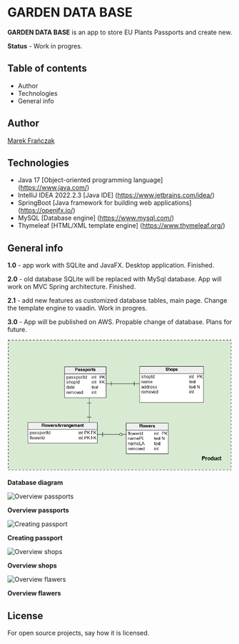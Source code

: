 # GARDEN DATA BASE

**GARDEN DATA BASE** is an app to store EU Plants Passports and create new.

**Status** - Work in progres.

## Table of contents

* Author
* Technologies
* General info

## Author
[Marek Frańczak](https://github.com/marekfranczak)

## Technologies
* Java 17 [Object-oriented programming language] (https://www.java.com/)
* IntelliJ IDEA 2022.2.3 [Java IDE] (https://www.jetbrains.com/idea/)
* SpringBoot [Java framework for building web applications] (https://openjfx.io/)
* MySQL [Database engine] (https://www.mysql.com/)
* Thymeleaf [HTML/XML template engine] (https://www.thymeleaf.org/)

## General info
**1.0** - app work with SQLite and JavaFX. Desktop application. Finished.

**2.0** - old database SQLite will be replaced with MySql database. App will work on MVC Spring architecture. Finished.

**2.1** - add new features as customized database tables, main page. Change the template engine to vaadin. Work in progres.

**3.0** - App will be published on AWS. Propable change of database. Plans for future.

![Overview passports](Documents/DataBaseDiagram.png)

**Database diagram**

![Overview passports](Documents/4.2.jpg)

**Overview passports**

![Creating passport](Documents/5.2.jpg)

**Creating passport**

![Overview shops](Documents/1.2.jpg)

**Overview shops**

![Overview flawers](Documents/2.2.jpg)

**Overview flawers**

## License
For open source projects, say how it is licensed.
